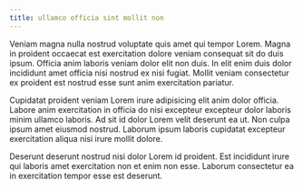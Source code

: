 ```yaml
---
title: ullamco officia sint mollit non
---
```


Veniam magna nulla nostrud voluptate quis amet qui tempor Lorem. Magna in proident occaecat est exercitation dolore veniam consequat sit do duis ipsum. Officia anim laboris veniam dolor elit non duis. In elit enim duis dolor incididunt amet officia nisi nostrud ex nisi fugiat. Mollit veniam consectetur ex proident est nostrud esse sunt anim exercitation pariatur.

Cupidatat proident veniam Lorem irure adipisicing elit anim dolor officia. Labore anim exercitation in officia do nisi excepteur excepteur dolor laboris minim ullamco laboris. Ad sit id dolor Lorem velit deserunt ea ut. Non culpa ipsum amet eiusmod nostrud. Laborum ipsum laboris cupidatat excepteur exercitation aliqua nisi irure mollit dolore.

Deserunt deserunt nostrud nisi dolor Lorem id proident. Est incididunt irure qui laboris amet exercitation non et enim non esse. Laborum consectetur ea in exercitation tempor esse est deserunt.